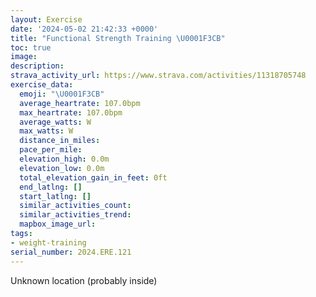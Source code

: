 ```yaml
---
layout: Exercise
date: '2024-05-02 21:42:33 +0000'
title: "Functional Strength Training \U0001F3CB️"
toc: true
image:
description:
strava_activity_url: https://www.strava.com/activities/11318705748
exercise_data:
  emoji: "\U0001F3CB️"
  average_heartrate: 107.0bpm
  max_heartrate: 107.0bpm
  average_watts: W
  max_watts: W
  distance_in_miles:
  pace_per_mile:
  elevation_high: 0.0m
  elevation_low: 0.0m
  total_elevation_gain_in_feet: 0ft
  end_latlng: []
  start_latlng: []
  similar_activities_count:
  similar_activities_trend:
  mapbox_image_url:
tags:
- weight-training
serial_number: 2024.ERE.121
---
```

Unknown location (probably inside)
